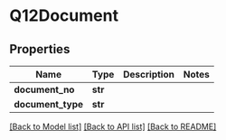 # Q12Document

## Properties
Name | Type | Description | Notes
------------ | ------------- | ------------- | -------------
**document_no** | **str** |  | 
**document_type** | **str** |  | 

[[Back to Model list]](../README.md#documentation-for-models) [[Back to API list]](../README.md#documentation-for-api-endpoints) [[Back to README]](../README.md)

